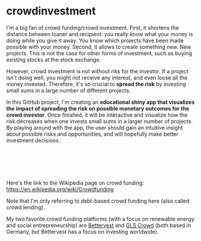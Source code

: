 # crowdinvestment

I'm a big fan of crowd funding/crowd investment. First, it shortens the distance between loaner and recipient: you really know what your money is doing while you give it away. You know which projects have been made possible with your money. Second, it allows to create something new. New projects. This is not the case for other forms of investment, such as buying existing stocks at the stock exchange. 

However, crowd investment is not without riks for the investor. If a project isn't doing well, you might not receive any interest, and even loose all the money invested. Therefore, it's so crucial to **spread the risk** by investing small sums in a large number of different projects. 

In this GitHub project, I'm creating an **educational shiny app that visualizes the impact of spreading the risk on possible monetary outcomes for the crowd investor**. Once finished, it will be interactive and visualize how the risk decreases when one invests small sums  in a larger number of projects. By playing around with the app, the user should gain an intuitive insight about possible risks and opportunities, and will hopefully make better investment decisions. 

<br>
<br>
<br>
<br>

Here's the link to the Wikipedia page on crowd funding: https://en.wikipedia.org/wiki/Crowdfunding  

Note that I'm only referring to debt-based crowd funding here (also called crowd lending).   

My two favorite crowd funding platforms (with a focus on renewable energy and social entrepreneurship) are [Bettervest](https://www.bettervest.com/en/) and [GLS Crowd](https://www.gls-crowd.de/) (both based in Germany, but Bettervest has a focus on investing worldwide).
